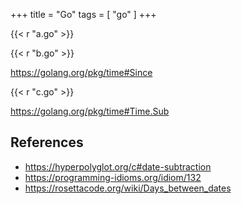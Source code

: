 +++
title = "Go"
tags = [ "go" ]
+++

{{< r "a.go" >}}

{{< r "b.go" >}}

<https://golang.org/pkg/time#Since>

{{< r "c.go" >}}

<https://golang.org/pkg/time#Time.Sub>

## References

- <https://hyperpolyglot.org/c#date-subtraction>
- <https://programming-idioms.org/idiom/132>
- <https://rosettacode.org/wiki/Days_between_dates>
